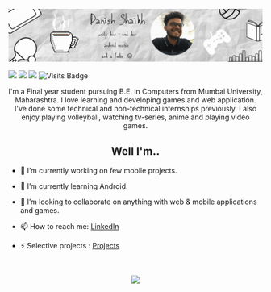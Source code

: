 <p  align="center"><img src = "https://github.com/danishsshaikh/danishsshaikh/blob/master/dan.gif"></p>


[<img src="https://img.shields.io/badge/medium-%2312100E.svg?&style=for-the-badge&logo=medium&logoColor=white" />](https://medium.com/@danishsshaikh)  [<img src="https://img.shields.io/badge/linkedin-%230077B5.svg?&style=for-the-badge&logo=linkedin&logoColor=white" />](https://www.linkedin.com/in/danishsshaikh/)  [<img src ="https://img.shields.io/badge/Portfolio-dan-%23.svg?&style=for-the-badge&logo=&logoColor=white%22">](https://danishsshaikh.github.io/)  ![Visits Badge](https://badges.pufler.dev/visits/danishsshaikh/danishsshaikh?style=for-the-badge )
  </p>
  
  <p align="center">
I'm a Final year student pursuing B.E. in Computers from Mumbai University, Maharashtra.
I love learning and developing games and web application. I've done some technical and non-technical internships previously.
I also enjoy playing volleyball, watching tv-series, anime and playing video games.
  </p>
 
 <h2 align=center>Well I'm..</h2>
 
- 🔭 I’m currently working on few mobile projects. 
- 🌱 I’m currently learning Android. 
- 👯 I’m looking to collaborate on anything with web & mobile applications and games. 
- 📫 How to reach me: [LinkedIn](https://www.linkedin.com/in/danishsshaikh/)
- ⚡ Selective projects : [Projects](https://danishsshaikh.github.io/projects.html)
  
  </br>
<p align = "center">
  <img src = "https://github-readme-stats.vercel.app/api?username=danishsshaikh&show_icons=true&title_color=fff&icon_color=f9f9f9&text_color=9f9f9f&bg_color=151515">
</p>

